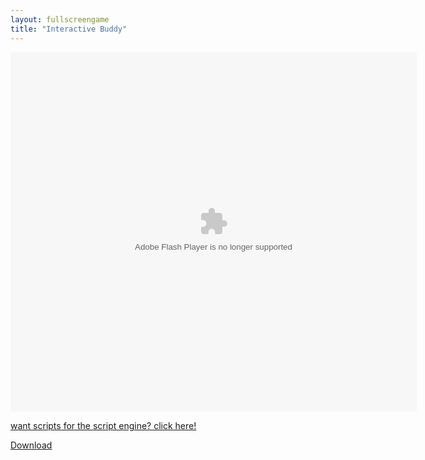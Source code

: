 ```yaml
---
layout: fullscreengame
title: "Interactive Buddy"
---
```


<object width="100" height="100">
    <embed src="InteractiveBuddy.swf" flashvars="" base="" quality="high" allowscriptaccess="always" allowfullscreen="true" bgcolor="" wmode="window" width="650" height="575" type="application/x-shockwave-flash" pluginspage="http://www.macromedia.com/go/getflashplayer">
</object>

<br>

<a href="cheats"> want scripts for the script engine? click here!</a>

<a href="InteractiveBuddy.swf" download class="btn btn-secondary">Download</a>
